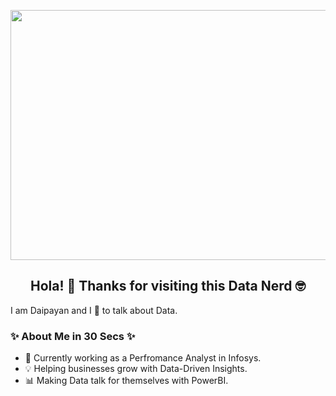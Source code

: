 <p align="center">
 <img  width="700" height="400"src="https://github.com/AnalystDaipayan/AnalystDaipayan/blob/main/Daipayan_Gif.gif">
</p>

<h2 align="center">Hola! 👋 Thanks for visiting this Data Nerd 🤓</h2>


I am Daipayan and I 💖 to talk about Data.


### ✨ About Me in 30 Secs ✨

- 💼 Currently working as a Perfromance Analyst in Infosys.
- 💡 Helping businesses grow with Data-Driven Insights.
- 📊 Making Data talk for themselves with PowerBI.


